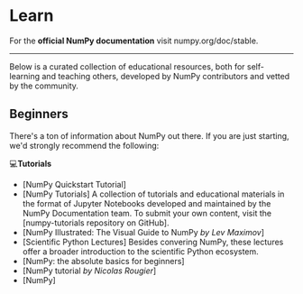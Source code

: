 # Learn

For the **official NumPy documentation** visit numpy.org/doc/stable.

<hr>

Below is a curated collection of educational resources, both for self-learning and teaching others, developed by NumPy contributors and vetted by the community.

## Beginners

There's a ton of information about NumPy out there. If you are just starting, we'd strongly recommend the following:

💻**Tutorials**
- [NumPy Quickstart Tutorial]
- [NumPy Tutorials] A collection of tutorials and educational materials in the format of Jupyter Notebooks developed and maintained by the NumPy Documentation team. To submit your own content, visit the [numpy-tutorials repository on GitHub].
- [NumPy Illustrated: The Visual Guide to NumPy *by Lev Maximov*]
- [Scientific Python Lectures] Besides convering NumPy, these lectures offer a broader introduction to the scientific Python ecosystem.
- [NumPy: the absolute basics for beginners]
- [NumPy tutorial *by Nicolas Rougier*]
- [NumPy]
